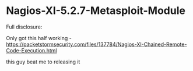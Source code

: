 # Nagios-XI-5.2.7-Metasploit-Module
Full disclosure:

Only got this half working - https://packetstormsecurity.com/files/137784/Nagios-XI-Chained-Remote-Code-Execution.html

this guy beat me to releasing it

